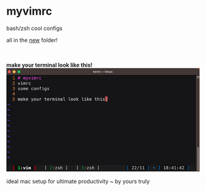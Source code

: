 # myvimrc
<p>bash/zsh cool configs</p>
<p>all in the <a href="/new">new</a> folder!</p>
<br>
<br>
<b>make your terminal look like this!</b>
<img src="ss.png">
<p>ideal mac setup for ultimate productivity ~ by yours truly</p>
